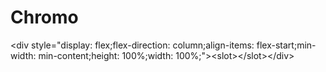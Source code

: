 # Chromo
&lt;div style="display: flex;flex-direction: column;align-items: flex-start;min-width: min-content;height: 100%;width: 100%;">&lt;slot>&lt;/slot>&lt;/div>
